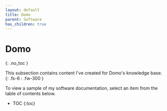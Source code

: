```yaml
---
layout: default
title: Domo
parent: Software
has_children: true
---
```


# Domo
{: .no_toc }

This subsection contains content I've created for Domo's knowledge base.
{: .fs-6 : .fw-300 }

To view a sample of my software documentation, select an item from the table of contents below.

- TOC
{:toc}
